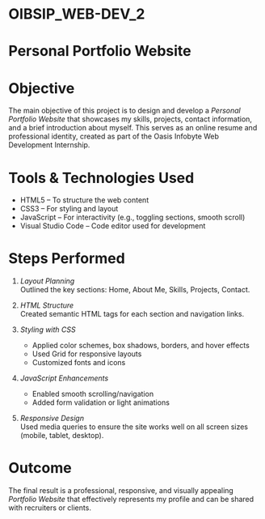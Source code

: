 # OIBSIP_WEB-DEV_2

# Personal Portfolio Website

# Objective
The main objective of this project is to design and develop a *Personal Portfolio Website* that showcases my skills, projects, contact information, and a brief introduction about myself. This serves as an online resume and professional identity, created as part of the Oasis Infobyte Web Development Internship.

# Tools & Technologies Used
- HTML5 – To structure the web content
- CSS3 – For styling and layout
- JavaScript – For interactivity (e.g., toggling sections, smooth scroll)
- Visual Studio Code – Code editor used for development

# Steps Performed

1. *Layout Planning*  
   Outlined the key sections: Home, About Me, Skills, Projects, Contact.

2. *HTML Structure*  
   Created semantic HTML tags for each section and navigation links.

3. *Styling with CSS*  
   - Applied color schemes, box shadows, borders, and hover effects  
   - Used Grid for responsive layouts  
   - Customized fonts and icons

4. *JavaScript Enhancements*  
   - Enabled smooth scrolling/navigation  
   - Added form validation or light animations

5. *Responsive Design*  
   Used media queries to ensure the site works well on all screen sizes (mobile, tablet, desktop).

# Outcome
The final result is a professional, responsive, and visually appealing *Portfolio Website* that effectively represents my profile and can be shared with recruiters or clients.
